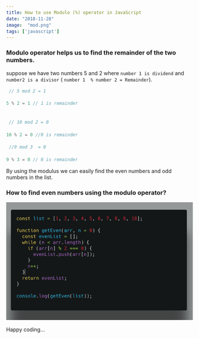 ```yaml
---
title: How to use Modulo (%) operator in JavaScript
date: "2018-11-28"
image:  "mod.png"
tags: ['javascript']
---
```



### Modulo operator helps us to find the remainder of the two numbers.


suppose we have two numbers 5 and 2 where `number 1 is dividend` and `number2 is a divisor`
( `number 1  % number 2 = Remainder`).





```js
 // 5 mod 2 = 1

5 % 2 = 1 // 1 is remainder


 // 10 mod 2 = 0

10 % 2 = 0 //0 is remainder

 //9 mod 3  = 0

9 % 3 = 0 // 0 is remainder

```

By using the modulus we can easily find the even numbers and odd numbers in the list.

### How to find even numbers using the modulo operator?

![even numbers JavaScript](evenmod.png)



Happy coding…
